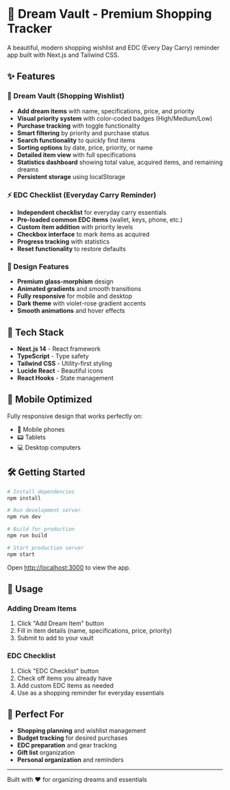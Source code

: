 # 🌟 Dream Vault - Premium Shopping Tracker

A beautiful, modern shopping wishlist and EDC (Every Day Carry) reminder app built with Next.js and Tailwind CSS.

## ✨ Features

### 💎 Dream Vault (Shopping Wishlist)
- **Add dream items** with name, specifications, price, and priority
- **Visual priority system** with color-coded badges (High/Medium/Low)
- **Purchase tracking** with toggle functionality
- **Smart filtering** by priority and purchase status
- **Search functionality** to quickly find items
- **Sorting options** by date, price, priority, or name
- **Detailed item view** with full specifications
- **Statistics dashboard** showing total value, acquired items, and remaining dreams
- **Persistent storage** using localStorage

### ⚡ EDC Checklist (Everyday Carry Reminder)
- **Independent checklist** for everyday carry essentials
- **Pre-loaded common EDC items** (wallet, keys, phone, etc.)
- **Custom item addition** with priority levels
- **Checkbox interface** to mark items as acquired
- **Progress tracking** with statistics
- **Reset functionality** to restore defaults

### 🎨 Design Features
- **Premium glass-morphism** design
- **Animated gradients** and smooth transitions
- **Fully responsive** for mobile and desktop
- **Dark theme** with violet-rose gradient accents
- **Smooth animations** and hover effects

## 🚀 Tech Stack

- **Next.js 14** - React framework
- **TypeScript** - Type safety
- **Tailwind CSS** - Utility-first styling
- **Lucide React** - Beautiful icons
- **React Hooks** - State management

## 📱 Mobile Optimized

Fully responsive design that works perfectly on:
- 📱 Mobile phones
- 📟 Tablets
- 💻 Desktop computers

## 🛠️ Getting Started

```bash
# Install dependencies
npm install

# Run development server
npm run dev

# Build for production
npm run build

# Start production server
npm start
```

Open [http://localhost:3000](http://localhost:3000) to view the app.

## 📝 Usage

### Adding Dream Items
1. Click "Add Dream Item" button
2. Fill in item details (name, specifications, price, priority)
3. Submit to add to your vault

### EDC Checklist
1. Click "EDC Checklist" button
2. Check off items you already have
3. Add custom EDC items as needed
4. Use as a shopping reminder for everyday essentials

## 🎯 Perfect For

- **Shopping planning** and wishlist management
- **Budget tracking** for desired purchases
- **EDC preparation** and gear tracking
- **Gift list** organization
- **Personal organization** and reminders

---

Built with ❤️ for organizing dreams and essentials